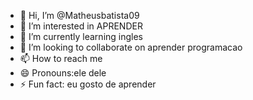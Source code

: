 - 👋 Hi, I’m @Matheusbatista09
- 👀 I’m interested in APRENDER
- 🌱 I’m currently learning ingles
- 💞️ I’m looking to collaborate on aprender programacao
- 📫 How to reach me 
- 😄 Pronouns:ele dele
- ⚡ Fun fact: eu gosto de aprender

<!---
Matheusbatista09/Matheusbatista09 is a ✨ special ✨ repository because its `README.md` (this file) appears on your GitHub profile.
You can click the Preview link to take a look at your changes.
--->
